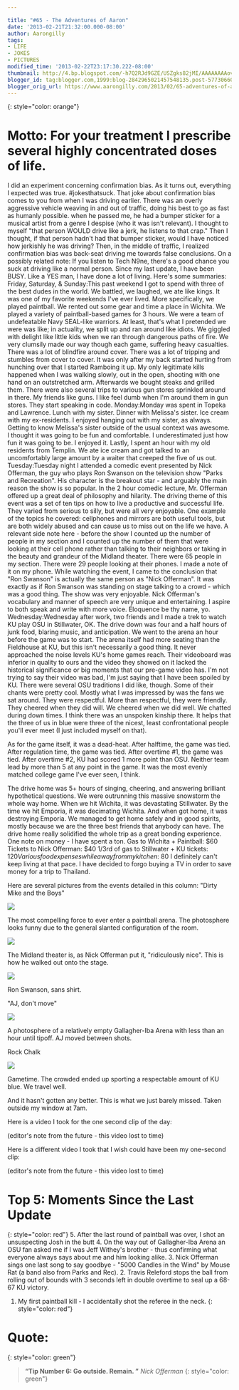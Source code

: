 ```yaml
---

title: "#65 - The Adventures of Aaron"
date: '2013-02-21T21:32:00.000-08:00'
author: Aarongilly
tags:
- LIFE
- JOKES
- PICTURES
modified_time: '2013-02-22T23:17:30.222-08:00'
thumbnail: http://4.bp.blogspot.com/-h7Q2RJd9GZE/USZgks82jMI/AAAAAAAAov0/2q1G6gQNwCA/s72-c/photo.JPG
blogger_id: tag:blogger.com,1999:blog-2842965021457548135.post-5773066000512096378
blogger_orig_url: https://www.aarongilly.com/2013/02/65-adventures-of-aaron.html
---
```


{: style="color: orange"}
# Motto: For your treatment I prescribe several highly concentrated doses of life.

I did an experiment concerning confirmation bias. As it turns out, everything I expected was true.  #jokesthatsuck.  That joke about confirmation bias comes to you from when I was driving earlier. There was an overly aggressive vehicle weaving in and out of traffic, doing his best to go as fast as humanly possible. when he passed me, he had a bumper sticker for a musical artist from a genre I despise (who it was isn't relevant). I thought to myself "that person WOULD drive like a jerk, he listens to that crap." Then I thought, if that person hadn't had that bumper sticker, would I have noticed how jerkishly he was driving? Then, in the middle of traffic, I realized confirmation bias was back-seat driving me towards false conclusions.  On a possibly related note: If you listen to Tech N9ne, there's a good chance you suck at driving like a normal person.  Since my last update, I have been BUSY. Like a YES man, I have done a lot of living. Here's some summaries:  Friday, Saturday, & Sunday:This past weekend I got to spend with three of the best dudes in the world. We battled, we laughed, we ate like kings. It was one of my favorite weekends I've ever lived.  More specifically, we played paintball. We rented out some gear and time a place in Wichita. We played a variety of paintball-based games for 3 hours. We were a team of undefeatable Navy SEAL-like warriors. At least, that's what I pretended we were was like; in actuality, we split up and ran around like idiots. We giggled with delight like little kids when we ran through dangerous paths of fire. We very clumsily made our way though each game, suffering heavy casualties. There was a lot of blindfire around cover. There was a lot of tripping and stumbles from cover to cover. It was only after my back started hurting from hunching over that I started Ramboing it up. My only legitimate kills happened when I was walking slowly, out in the open, shooting with one hand on an outstretched arm.   Afterwards we bought steaks and grilled them.  There were also several trips to various gun stores sprinkled around in there. My friends like guns. I like feel dumb when I'm around them in gun stores. They start speaking in code.   Monday:Monday was spent in Topeka and Lawrence. Lunch with my sister. Dinner with Melissa's sister. Ice cream with my ex-residents. I enjoyed hanging out with my sister, as always. Getting to know Melissa's sister outside of the usual context was awesome. I thought it was going to be fun and comfortable. I underestimated just how fun it was going to be. I enjoyed it. Lastly, I spent an hour with my old residents from Templin. We ate ice cream and got talked to an uncomfortably large amount by a waiter that creeped the five of us out.   Tuesday:Tuesday night I attended a comedic event presented by Nick Offerman, the guy who plays Ron Swanson on the television show "Parks and Recreation". His character is the breakout star - and arguably the main reason the show is so popular. In the 2 hour comedic lecture, Mr. Offerman offered up a great deal of philosophy and hilarity. The driving theme of this event was a set of ten tips on how to live a productive and successful life. They varied from serious to silly, but were all very enjoyable. One example of the topics he covered: cellphones and mirrors are both useful tools, but are both widely abused and can cause us to miss out on the life we have. A relevant side note here - before the show I counted up the number of people in my section and I counted up the number of them that were looking at their cell phone rather than talking to their neighbors or taking in the beauty and grandeur of the Midland theater. There were 65 people in my section. There were 29 people looking at their phones. I made a note of it on my phone.   While watching the event, I came to the conclusion that "Ron Swanson" is actually the same person as "Nick Offerman". It was exactly as if Ron Swanson was standing on stage talking to a crowd - which was a good thing. The show was very enjoyable. Nick Offerman's vocabulary and manner of speech are very unique and entertaining. I aspire to both speak and write with more voice. Eloquence be thy name, yo.  Wednesday:Wednesday after work, two friends and I made a trek to watch KU play OSU in Stillwater, OK. The drive down was four and a half hours of junk food, blaring music, and anticipation. We went to the arena an hour before the game was to start. The arena itself had more seating than the Fieldhouse at KU, but this isn't necessarily a good thing. It never approached the noise levels KU's home games reach. Their videoboard was inferior in quality to ours and the video they showed on it lacked the historical significance or big moments that our pre-game video has. I'm not trying to say their video was bad, I'm just saying that I have been spoiled by KU. There were several OSU traditions I did like, though. Some of their chants were pretty cool. Mostly what I was impressed by was the fans we sat around. They were respectful. More than respectful, they were friendly. They cheered when they did will. We cheered when we did well. We chatted during down times. I think there was an unspoken kinship there. It helps that the three of us in blue were three of the nicest, least confrontational people you'll ever meet (I just included myself on that).

As for the game itself, it was a dead-heat. After halftime, the game was tied. After regulation time, the game was tied. After overtime #1, the game was tied. After overtime #2, KU had scored 1 more point than OSU. Neither team lead by more than 5 at any point in the game. It was the most evenly matched college game I've ever seen, I think.

The drive home was 5+ hours of singing, cheering, and answering brilliant hypothetical questions. We were outrunning this massive snowstorm the whole way home. When we hit Wichita, it was devastating Stillwater. By the time we hit Emporia, it was decimating Wichita. And when got home, it was destroying Emporia. We managed to get home safely and in good spirits, mostly because we are the three best friends that anybody can have. The drive home really solidified the whole trip as a great bonding experience.   One note on money - I have spent a ton. Gas to Wichita + Paintball: $60 Tickets to Nick Offerman: $40 1/3rd of gas to Stillwater + KU tickets: $120 Various food expenses while away from my kitchen: ~$80  I definitely can't keep living at that pace. I have decided to forgo buying a TV in order to save money for a trip to Thailand. 

Here are several pictures from the events detailed in this column:
"Dirty Mike and the Boys"

![](http://4.bp.blogspot.com/-h7Q2RJd9GZE/USZgks82jMI/AAAAAAAAov0/2q1G6gQNwCA/s400/photo.JPG)

The most compelling force to ever enter a paintball arena.
The photosphere looks funny due to the general slanted configuration of the room.

![](http://4.bp.blogspot.com/-aSNRk7WTR7Y/USZgkjtZNfI/AAAAAAAAov0/Z6PMbp4EAGY/s640/PANO_20130219_190558.jpg)

The Midland theater is, as Nick Offerman put it, "ridiculously nice".
This is how he walked out onto the stage.

![](http://4.bp.blogspot.com/-sYZ2NkGV0SA/USZgkmPqUZI/AAAAAAAAov0/tBrMuIdeqfs/s400/IMG_20130219_200919.jpg)

Ron Swanson, sans shirt.

"AJ, don't move"

![](http://2.bp.blogspot.com/-FM9uBlxLkys/USZgkp8uRnI/AAAAAAAAov0/g0dJUuefZdw/s640/PANO_20130220_190355.jpg)

A photosphere of a relatively empty Gallagher-Iba Arena with less than an hour until tipoff. AJ moved between shots.

Rock Chalk

![](http://1.bp.blogspot.com/-KK2tqAJQNJE/USZgkk1nq-I/AAAAAAAAov0/jfz7mvkH2Ks/s400/IMG_20130220_200850.jpg)

Gametime. The crowded ended up sporting a respectable amount of KU blue. We travel well.

And it hasn't gotten any better.
This is what we just barely missed. Taken outside my window at 7am.

Here is a video I took for the one second clip of the day:

(editor's note from the future - this video lost to time)

Here is a different video I took that I wish could have been my one-second clip:

(editor's note from the future - this video lost to time)

# Top 5: Moments Since the Last Update
{: style="color: red"}
5. After the last round of paintball was over, I shot an unsuspecting Josh in the butt
4. On the way out of Gallagher-Iba Arena an OSU fan asked me if I was Jeff Withey's brother - thus confirming what everyone always says about me and him looking alike.
3. Nick Offerman sings one last song to say goodbye - "5000 Candles in the Wind" by Mouse Rat (a band also from Parks and Rec).
2. Travis Releford stops the ball from rolling out of bounds with 3 seconds left in double overtime to seal up a 68-67 KU victory.
1. My first paintball kill - I accidentally shot the referee in the neck.
{: style="color: red"}

# Quote:
{: style="color: green"}
> **“Tip Number 6: Go outside. Remain. ”** <cite>Nick Offerman</cite>
{: style="color: green"}